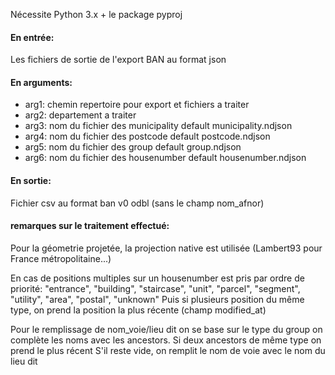Nécessite Python 3.x + le package pyproj

#### En entrée: ####
Les fichiers de sortie de l'export BAN au format json

#### En arguments: ####
- arg1: chemin repertoire pour export et fichiers a traiter
- arg2: departement a traiter
- arg3: nom du fichier des municipality default municipality.ndjson
- arg4: nom du fichier des postcode default postcode.ndjson
- arg5: nom du fichier des group default group.ndjson
- arg6: nom du fichier des housenumber default housenumber.ndjson

#### En sortie: ####
Fichier csv au format ban v0 odbl (sans le champ nom_afnor)

#### remarques sur le traitement effectué: ####
Pour la géometrie projetée, la projection native est utilisée (Lambert93 pour France métropolitaine...)

En cas de positions multiples sur un housenumber est pris par ordre de priorité:
"entrance", "building", "staircase", "unit", "parcel", "segment", "utility", "area", "postal", "unknown"
Puis si plusieurs position du même type, on prend la position la plus récente (champ modified_at)

Pour le remplissage de nom_voie/lieu dit on se base sur le type du group
on complète les noms avec les ancestors. Si deux ancestors de même type on prend le plus récent
S'il reste vide, on remplit le nom de voie avec le nom du lieu dit
